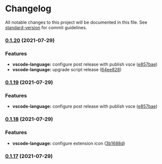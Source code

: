 # Changelog

All notable changes to this project will be documented in this file. See [standard-version](https://github.com/conventional-changelog/standard-version) for commit guidelines.

### [0.1.20](https://github.com/JonDotsoy/envuse/compare/vscode-language@v0.1.18...vscode-language@v0.1.20) (2021-07-29)

### Features

- **vscode-language:** configure post release with publish vsce ([e857bae](https://github.com/JonDotsoy/envuse/commit/e857bae0cfacb5789ff499ca4bc034614f9ae11e))
- **vscode-language:** upgrade script release ([64ee828](https://github.com/JonDotsoy/envuse/commit/64ee8286e1665190b989de7161c3099e27501d1c))

### [0.1.19](https://github.com/JonDotsoy/envuse/compare/vscode-language@v0.1.18...vscode-language@v0.1.19) (2021-07-29)

### Features

- **vscode-language:** configure post release with publish vsce ([e857bae](https://github.com/JonDotsoy/envuse/commit/e857bae0cfacb5789ff499ca4bc034614f9ae11e))

### [0.1.18](https://github.com/JonDotsoy/envuse/compare/vscode-language@v0.1.17...vscode-language@v0.1.18) (2021-07-29)

### Features

- **vscode-language:** configure extension icon ([3b1688d](https://github.com/JonDotsoy/envuse/commit/3b1688db84ea8764705e7b8a37fdfb6a425e3de3))

### [0.1.17](https://github.com/JonDotsoy/envuse/compare/vscode-language@v0.1.17...vscode-language@v0.1.17) (2021-07-29)
